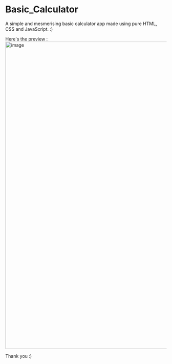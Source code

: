 # Basic_Calculator
A simple and mesmerising basic calculator app made using pure HTML, CSS and JavaScript. :)


Here's the preview :
<img width="960" alt="image" src="https://github.com/PraviGupta/Basic_Calculator/assets/140053038/b97d6320-e069-4a6f-a9a0-6d4f2234f2fd">


Thank you :)

